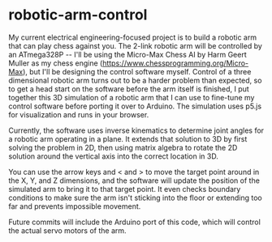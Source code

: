 # robotic-arm-control

My current electrical engineering-focused project is to build a robotic arm that can play chess against you. The 2-link robotic arm will be controlled by an ATmega328P -- I'll be using the Micro-Max Chess AI by Harm Geert Muller as my chess engine (https://www.chessprogramming.org/Micro-Max), but I'll be designing the control software myself. Control of a three dimensional robotic arm turns out to be a harder problem than expected, so to get a head start on the software before the arm itself is finished, I put together this 3D simulation of a robotic arm that I can use to fine-tune my control software before porting it over to Arduino. The simulation uses p5.js for visualization and runs in your browser.

Currently, the software uses inverse kinematics to determine joint angles for a robotic arm operating in a plane. It extends that solution to 3D by first solving the problem in 2D, then using matrix algebra to rotate the 2D solution around the vertical axis into the correct location in 3D. 

You can use the arrow keys and < and > to move the target point around in the X, Y, and Z dimensions, and the software will update the position of the simulated arm to bring it to that target point. It even checks boundary conditions to make sure the arm isn't sticking into the floor or extending too far and prevents impossible movement.

Future commits will include the Arduino port of this code, which will control the actual servo motors of the arm.
